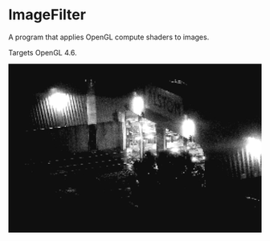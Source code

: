 # ImageFilter

A program that applies OpenGL compute shaders to images.

Targets OpenGL 4.6.

![demo image](./DEMO_image.png)
